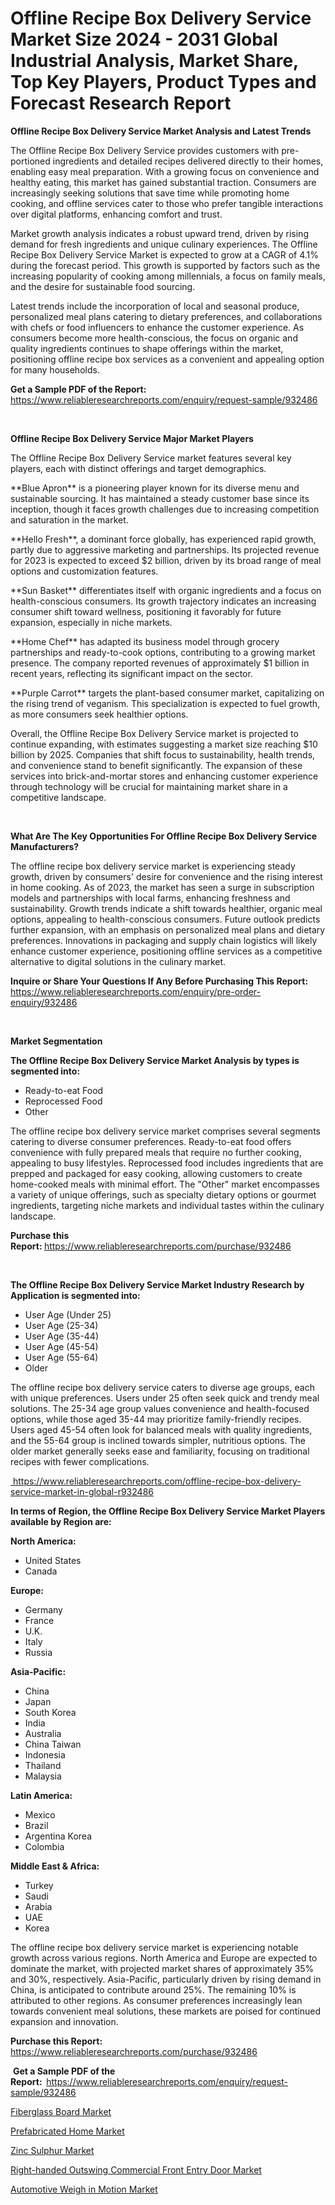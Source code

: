 <p><h1>Offline Recipe Box Delivery Service Market Size 2024 - 2031 Global Industrial Analysis, Market Share, Top Key Players, Product Types and Forecast Research Report</h1></p><p><strong>Offline Recipe Box Delivery Service Market Analysis and Latest Trends</strong></p>
<p><p>The Offline Recipe Box Delivery Service provides customers with pre-portioned ingredients and detailed recipes delivered directly to their homes, enabling easy meal preparation. With a growing focus on convenience and healthy eating, this market has gained substantial traction. Consumers are increasingly seeking solutions that save time while promoting home cooking, and offline services cater to those who prefer tangible interactions over digital platforms, enhancing comfort and trust.</p><p>Market growth analysis indicates a robust upward trend, driven by rising demand for fresh ingredients and unique culinary experiences. The Offline Recipe Box Delivery Service Market is expected to grow at a CAGR of 4.1% during the forecast period. This growth is supported by factors such as the increasing popularity of cooking among millennials, a focus on family meals, and the desire for sustainable food sourcing.</p><p>Latest trends include the incorporation of local and seasonal produce, personalized meal plans catering to dietary preferences, and collaborations with chefs or food influencers to enhance the customer experience. As consumers become more health-conscious, the focus on organic and quality ingredients continues to shape offerings within the market, positioning offline recipe box services as a convenient and appealing option for many households.</p></p>
<p><strong>Get a Sample PDF of the Report:&nbsp;</strong> <a href="https://www.reliableresearchreports.com/enquiry/request-sample/932486?utm_campaign=28&utm_medium=2&utm_source=Github&utm_content=ia&utm_term=16112024&utm_id=offline-recipe-box-delivery-service">https://www.reliableresearchreports.com/enquiry/request-sample/932486</a></p>
<p>&nbsp;</p>
<p><strong>Offline Recipe Box Delivery Service Major Market Players</strong></p>
<p><p>The Offline Recipe Box Delivery Service market features several key players, each with distinct offerings and target demographics. </p><p>**Blue Apron** is a pioneering player known for its diverse menu and sustainable sourcing. It has maintained a steady customer base since its inception, though it faces growth challenges due to increasing competition and saturation in the market.</p><p>**Hello Fresh**, a dominant force globally, has experienced rapid growth, partly due to aggressive marketing and partnerships. Its projected revenue for 2023 is expected to exceed $2 billion, driven by its broad range of meal options and customization features.</p><p>**Sun Basket** differentiates itself with organic ingredients and a focus on health-conscious consumers. Its growth trajectory indicates an increasing consumer shift toward wellness, positioning it favorably for future expansion, especially in niche markets.</p><p>**Home Chef** has adapted its business model through grocery partnerships and ready-to-cook options, contributing to a growing market presence. The company reported revenues of approximately $1 billion in recent years, reflecting its significant impact on the sector.</p><p>**Purple Carrot** targets the plant-based consumer market, capitalizing on the rising trend of veganism. This specialization is expected to fuel growth, as more consumers seek healthier options.</p><p>Overall, the Offline Recipe Box Delivery Service market is projected to continue expanding, with estimates suggesting a market size reaching $10 billion by 2025. Companies that shift focus to sustainability, health trends, and convenience stand to benefit significantly. The expansion of these services into brick-and-mortar stores and enhancing customer experience through technology will be crucial for maintaining market share in a competitive landscape.</p></p>
<p>&nbsp;</p>
<p><strong>What Are The Key Opportunities For Offline Recipe Box Delivery Service Manufacturers?</strong></p>
<p><p>The offline recipe box delivery service market is experiencing steady growth, driven by consumers' desire for convenience and the rising interest in home cooking. As of 2023, the market has seen a surge in subscription models and partnerships with local farms, enhancing freshness and sustainability. Growth trends indicate a shift towards healthier, organic meal options, appealing to health-conscious consumers. Future outlook predicts further expansion, with an emphasis on personalized meal plans and dietary preferences. Innovations in packaging and supply chain logistics will likely enhance customer experience, positioning offline services as a competitive alternative to digital solutions in the culinary market.</p></p>
<p><strong>Inquire or Share Your Questions If Any Before Purchasing This Report:</strong> <a href="https://www.reliableresearchreports.com/enquiry/pre-order-enquiry/932486?utm_campaign=28&utm_medium=2&utm_source=Github&utm_content=ia&utm_term=16112024&utm_id=offline-recipe-box-delivery-service">https://www.reliableresearchreports.com/enquiry/pre-order-enquiry/932486</a></p>
<p>&nbsp;</p>
<p><strong>Market Segmentation</strong></p>
<p><strong>The Offline Recipe Box Delivery Service Market Analysis by types is segmented into:</strong></p>
<p><ul><li>Ready-to-eat Food</li><li>Reprocessed Food</li><li>Other</li></ul></p>
<p><p>The offline recipe box delivery service market comprises several segments catering to diverse consumer preferences. Ready-to-eat food offers convenience with fully prepared meals that require no further cooking, appealing to busy lifestyles. Reprocessed food includes ingredients that are prepped and packaged for easy cooking, allowing customers to create home-cooked meals with minimal effort. The "Other" market encompasses a variety of unique offerings, such as specialty dietary options or gourmet ingredients, targeting niche markets and individual tastes within the culinary landscape.</p></p>
<p><strong>Purchase this Report:&nbsp;</strong><a href="https://www.reliableresearchreports.com/purchase/932486?utm_campaign=28&utm_medium=2&utm_source=Github&utm_content=ia&utm_term=16112024&utm_id=offline-recipe-box-delivery-service">https://www.reliableresearchreports.com/purchase/932486</a></p>
<p>&nbsp;</p>
<p><strong>The Offline Recipe Box Delivery Service Market Industry Research by Application is segmented into:</strong></p>
<p><ul><li>User Age (Under 25)</li><li>User Age (25-34)</li><li>User Age (35-44)</li><li>User Age (45-54)</li><li>User Age (55-64)</li><li>Older</li></ul></p>
<p><p>The offline recipe box delivery service caters to diverse age groups, each with unique preferences. Users under 25 often seek quick and trendy meal solutions. The 25-34 age group values convenience and health-focused options, while those aged 35-44 may prioritize family-friendly recipes. Users aged 45-54 often look for balanced meals with quality ingredients, and the 55-64 group is inclined towards simpler, nutritious options. The older market generally seeks ease and familiarity, focusing on traditional recipes with fewer complications.</p></p>
<p><a href="https://www.reliableresearchreports.com/offline-recipe-box-delivery-service-market-in-global-r932486?utm_campaign=28&utm_medium=2&utm_source=Github&utm_content=ia&utm_term=16112024&utm_id=offline-recipe-box-delivery-service">&nbsp;https://www.reliableresearchreports.com/offline-recipe-box-delivery-service-market-in-global-r932486</a></p>
<p><strong>In terms of Region, the Offline Recipe Box Delivery Service Market Players available by Region are:</strong></p>
<p>
    <p> <strong> North America: </strong>
        <ul>
            <li>United States</li>
            <li>Canada</li>
        </ul>
        </p> 
    <p> <strong> Europe: </strong>
        <ul>
            <li>Germany</li>
            <li>France</li>
            <li>U.K.</li>
            <li>Italy</li>
            <li>Russia</li>
        </ul>
        </p> 
    <p> <strong> Asia-Pacific: </strong>
        <ul>
            <li>China</li>
            <li>Japan</li>
            <li>South Korea</li>
            <li>India</li>
            <li>Australia</li>
            <li>China Taiwan</li>
            <li>Indonesia</li>
            <li>Thailand</li>
            <li>Malaysia</li>
        </ul>
        </p> 
    <p> <strong> Latin America: </strong>
        <ul>
            <li>Mexico</li>
            <li>Brazil</li>
            <li>Argentina Korea</li>
            <li>Colombia</li>
        </ul>
        </p> 
    <p> <strong> Middle East & Africa: </strong>
        <ul>
            <li>Turkey</li>
            <li>Saudi</li>
            <li>Arabia</li>
            <li>UAE</li>
            <li>Korea</li>
        </ul>
    </p>
    </p>
<p><p>The offline recipe box delivery service market is experiencing notable growth across various regions. North America and Europe are expected to dominate the market, with projected market shares of approximately 35% and 30%, respectively. Asia-Pacific, particularly driven by rising demand in China, is anticipated to contribute around 25%. The remaining 10% is attributed to other regions. As consumer preferences increasingly lean towards convenient meal solutions, these markets are poised for continued expansion and innovation.</p></p>
<p><strong>Purchase this Report: </strong><a href="https://www.reliableresearchreports.com/purchase/932486?utm_campaign=28&utm_medium=2&utm_source=Github&utm_content=ia&utm_term=16112024&utm_id=offline-recipe-box-delivery-service">https://www.reliableresearchreports.com/purchase/932486</a></p>
<p>&nbsp;<strong>Get a Sample PDF of the Report:&nbsp;&nbsp;</strong><a href="https://www.reliableresearchreports.com/enquiry/request-sample/932486?utm_campaign=28&utm_medium=2&utm_source=Github&utm_content=ia&utm_term=16112024&utm_id=offline-recipe-box-delivery-service">https://www.reliableresearchreports.com/enquiry/request-sample/932486</a></p>
<p><strong></strong></p>
<p><p><a href="https://issuu.com/reportprime-2/docs/fiberglass-board-market-size-2030.p_5a342ccb1e5c51?utm_campaign=28&utm_medium=2&utm_source=Github&utm_content=ia&utm_term=16112024&utm_id=offline-recipe-box-delivery-service">Fiberglass Board Market</a></p><p><a href="https://www.linkedin.com/pulse/exploring-prefabricated-home-market-dynamics-global-trends-witsf?utm_campaign=28&utm_medium=2&utm_source=Github&utm_content=ia&utm_term=16112024&utm_id=offline-recipe-box-delivery-service">Prefabricated Home Market</a></p><p><a href="https://issuu.com/reportprime-2/docs/zinc-sulphur-market-size-2030.pptx_6ad26319edcd57?utm_campaign=28&utm_medium=2&utm_source=Github&utm_content=ia&utm_term=16112024&utm_id=offline-recipe-box-delivery-service">Zinc Sulphur Market</a></p><p><a href="https://github.com/LilianFaulkner65/Market-Research-Report-List-1/blob/main/right-handed-outswing-commercial-front-entry-door-market.md?utm_campaign=28&utm_medium=2&utm_source=Github&utm_content=ia&utm_term=16112024&utm_id=offline-recipe-box-delivery-service">Right-handed Outswing Commercial Front Entry Door Market</a></p><p><a href="https://www.linkedin.com/pulse/global-automotive-weigh-motion-market-opportunities-challenges2024-cn8ff?utm_campaign=28&utm_medium=2&utm_source=Github&utm_content=ia&utm_term=16112024&utm_id=offline-recipe-box-delivery-service">Automotive Weigh in Motion Market</a></p></p>